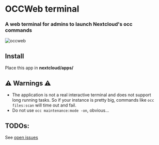 # OCCWeb terminal

### A web terminal for admins to launch Nextcloud's occ commands

![occweb](https://git.adphi.net/Adphi/OCCWeb/raw/master/appinfo/screenshot.png)


## Install

Place this app in **nextcloud/apps/**

## ⚠️ Warnings ⚠️

- The application is not a real interactive terminal and does not support long running tasks. 
So if your instance is pretty big, commands like `occ files:scan` will time out and fail.
- Do not use `occ maintenance:mode -on`, obvious...

## TODOs:
See [open issues](https://git.adphi.net/Adphi/OCCWeb/issues)
